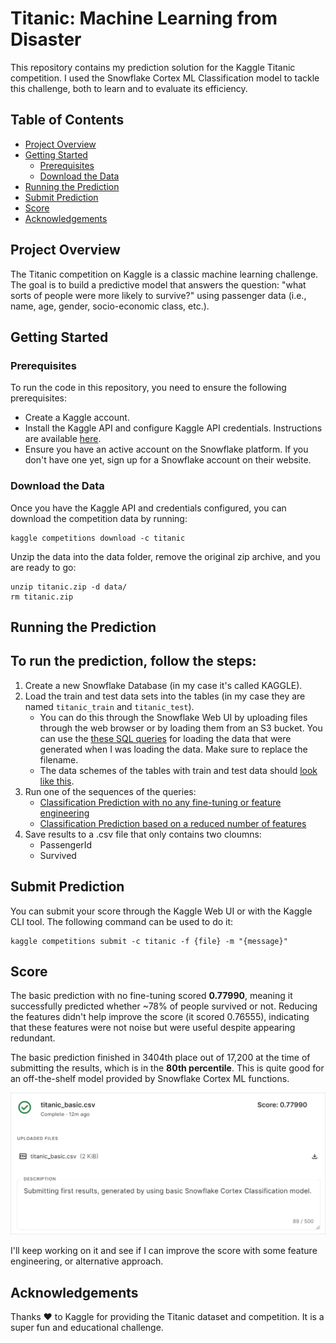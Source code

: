 # Titanic: Machine Learning from Disaster

This repository contains my prediction solution for the Kaggle Titanic competition. I used the Snowflake Cortex ML Classification model to tackle this challenge, both to learn and to evaluate its efficiency.

## Table of Contents

- [Project Overview](#project-overview)
- [Getting Started](#getting-started)
    - [Prerequisites](#prerequisites)
    - [Download the Data](#download-the-data)
- [Running the Prediction](#running-the-prediction)
- [Submit Prediction](#submit-prediction)
- [Score](#score)
- [Acknowledgements](#acknowledgements)

## Project Overview

The Titanic competition on Kaggle is a classic machine learning challenge. The goal is to build a predictive model that answers the question: "what sorts of people were more likely to survive?" using passenger data (i.e., name, age, gender, socio-economic class, etc.).

## Getting Started

### Prerequisites

To run the code in this repository, you need to ensure the following prerequisites:

- Create a Kaggle account.
- Install the Kaggle API and configure Kaggle API credentials. Instructions are available [here](https://github.com/Kaggle/kaggle-api/blob/main/docs/).
- Ensure you have an active account on the Snowflake platform. If you don't have one yet, sign up for a Snowflake account on their website.

### Download the Data

Once you have the Kaggle API and credentials configured, you can download the competition data by running:

```
kaggle competitions download -c titanic
```

Unzip the data into the data folder, remove the original zip archive, and you are ready to go:
```
unzip titanic.zip -d data/
rm titanic.zip
```

## Running the Prediction

## To run the prediction, follow the steps:

1. Create a new Snowflake Database (in my case it's called KAGGLE).
2. Load the train and test data sets into the tables (in my case they are named `titanic_train` and `titanic_test`).
   - You can do this through the Snowflake Web UI by uploading files through the web browser or by loading them from an S3 bucket. You can use the [these SQL queries](load-data-example.sql) for loading the data that were generated when I was loading the data. Make sure to replace the filename.
   - The data schemes of the tables with train and test data should [look like this](schemas.sql).
3. Run one of the sequences of the queries:
   - [Classification Prediction with no any fine-tuning or feature engineering](cortex-ml-classification-basic.sql)
   - [Classification Prediction based on a reduced number of features](cortex-ml-classification-reduced-features.sql)
4. Save results to a .csv file that only contains two cloumns: 
    - PassengerId
    - Survived

## Submit Prediction

You can submit your score through the Kaggle Web UI or with the Kaggle CLI tool. The following command can be used to do it:

```
kaggle competitions submit -c titanic -f {file} -m "{message}"
```

## Score

The basic prediction with no fine-tuning scored **0.77990**, meaning it successfully predicted whether ~78% of people survived or not. Reducing the features didn't help improve the score (it scored 0.76555), indicating that these features were not noise but were useful despite appearing redundant.

The basic prediction finished in 3404th place out of 17,200 at the time of submitting the results, which is in the **80th percentile**. This is quite good for an off-the-shelf model provided by Snowflake Cortex ML functions.

![Score](images/score.png)

I'll keep working on it and see if I can improve the score with some feature engineering, or alternative approach.

## Acknowledgements

Thanks ❤️ to Kaggle for providing the Titanic dataset and competition. It is a super fun and educational challenge.
